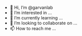 - 👋 Hi, I’m @garvanlab
- 👀 I’m interested in ...
- 🌱 I’m currently learning ...
- 💞️ I’m looking to collaborate on ...
- 📫 How to reach me ...

<!---
garvanlab/garvanlab is a ✨ special ✨ repository because its `README.md` (this file) appears on your GitHub profile.
You can click the Preview link to take a look at your changes.
--->

